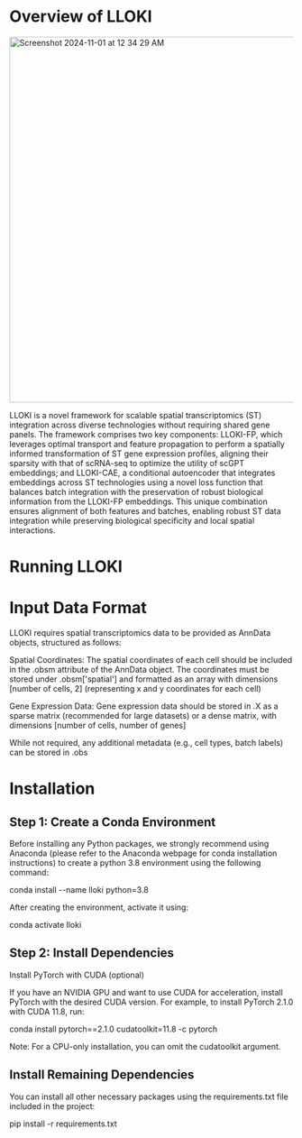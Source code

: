 # Overview of LLOKI

<img width="649" alt="Screenshot 2024-11-01 at 12 34 29 AM" src="https://github.com/user-attachments/assets/5ab3fa0f-91c7-428e-9085-25df9e1cf321">

LLOKI is a novel framework for scalable spatial transcriptomics (ST) integration across diverse technologies without requiring shared gene panels. The framework comprises two key components: 
LLOKI-FP, which leverages optimal transport and feature propagation to perform a spatially informed transformation of ST gene expression profiles, aligning their sparsity with that of scRNA-seq to optimize the utility of scGPT embeddings; and LLOKI-CAE, a conditional autoencoder that integrates embeddings across ST technologies using a novel loss function that balances batch integration with the preservation of robust biological information from the LLOKI-FP embeddings. This unique combination ensures alignment of both features and batches, enabling robust ST data integration while preserving biological specificity and local spatial interactions.

# Running LLOKI
# Input Data Format

LLOKI requires spatial transcriptomics data to be provided as AnnData objects, structured as follows:

Spatial Coordinates:
The spatial coordinates of each cell should be included in the .obsm attribute of the AnnData object.
The coordinates must be stored under .obsm['spatial'] and formatted as an array with dimensions [number of cells, 2] (representing x and y coordinates for each cell)

Gene Expression Data:
Gene expression data should be stored in .X as a sparse matrix (recommended for large datasets) or a dense matrix, with dimensions [number of cells, number of genes]

While not required, any additional metadata (e.g., cell types, batch labels) can be stored in .obs

# Installation

## Step 1: Create a Conda Environment

Before installing any Python packages, we strongly recommend using Anaconda (please refer to the Anaconda webpage for conda installation instructions) to create a python 3.8 environment using the following command:

conda install --name lloki python=3.8

After creating the environment, activate it using:

conda activate lloki

## Step 2: Install Dependencies

Install PyTorch with CUDA (optional)

If you have an NVIDIA GPU and want to use CUDA for acceleration, install PyTorch with the desired CUDA version. For example, to install PyTorch 2.1.0 with CUDA 11.8, run:

conda install pytorch==2.1.0 cudatoolkit=11.8 -c pytorch

Note: For a CPU-only installation, you can omit the cudatoolkit argument.

## Install Remaining Dependencies

You can install all other necessary packages using the requirements.txt file included in the project:

pip install -r requirements.txt
